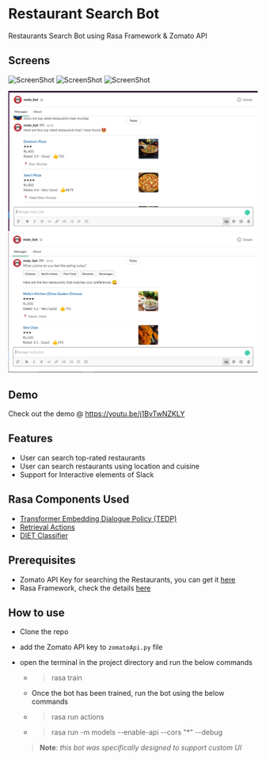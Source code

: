 # Restaurant Search Bot
Restaurants Search Bot using Rasa Framework &amp; Zomato API

## Screens
![ScreenShot](./ui_1.PNG) ![ScreenShot](./ui_2.PNG) ![ScreenShot](./ui_3.png)

![ScreenShot](./Slack_1.PNG)
![ScreenShot](./Slack_2.PNG)

## Demo
Check out the demo @ https://youtu.be/j1BvTwNZKLY

## Features
- User can search top-rated restaurants
- User can search restaurants using location and cuisine
- Support for Interactive elements of Slack


## Rasa Components Used
- [Transformer Embedding Dialogue Policy (TEDP)](https://rasa.com/docs/rasa/core/policies/#embedding-policy)
- [Retrieval Actions](https://rasa.com/docs/rasa/core/retrieval-actions/#retrieval-actions)
- [DIET Classifier](https://rasa.com/docs/rasa/nlu/components/#dietclassifier)

## Prerequisites
- Zomato API Key for searching the Restaurants, you can get it [here](https://developers.zomato.com/documentation#/)
- Rasa Framework, check the details [here](https://rasa.com/docs/rasa/user-guide/installation/)

## How to use
- Clone the repo
- add the Zomato API key to `zomatoApi.py` file
- open the terminal in the project directory and run the below commands
  - > rasa train
  - Once the bot has been trained, run the bot using the below commands
  - > rasa run actions
  - > rasa run -m models --enable-api --cors "*" --debug
  
  
  
  
  > **Note**: *this bot was specifically designed to support custom UI*
  
